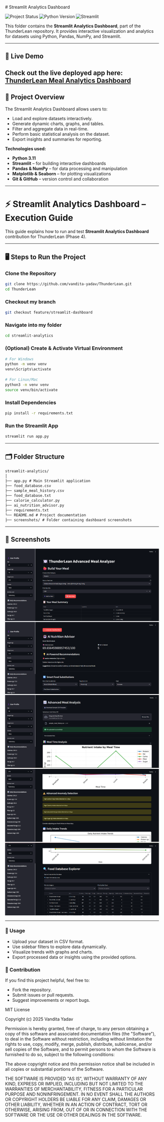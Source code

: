﻿﻿# Streamlit Analytics Dashboard

![Project Status](https://img.shields.io/badge/status-Completed-brightgreen)
![Python Version](https://img.shields.io/badge/python-3.11-blue)
![Streamlit](https://img.shields.io/badge/streamlit-1.30-orange)

This folder contains the **Streamlit Analytics Dashboard**, part of the ThunderLean repository. It provides interactive visualization and analytics for datasets using Python, Pandas, NumPy, and Streamlit.

---
## 🔗 Live Demo
Check out the live deployed app here:  
[ThunderLean Meal Analytics Dashboard](https://girlscript25-thunderlean-meal-analytics-dashboard.streamlit.app/)
---

## 🚀 Project Overview
The Streamlit Analytics Dashboard allows users to:
- Load and explore datasets interactively.
- Generate dynamic charts, graphs, and tables.
- Filter and aggregate data in real-time.
- Perform basic statistical analysis on the dataset.
- Export insights and summaries for reporting.

**Technologies used:**
- **Python 3.11**
- **Streamlit** – for building interactive dashboards
- **Pandas & NumPy** – for data processing and manipulation
- **Matplotlib & Seaborn** – for plotting visualizations
- **Git & GitHub** – version control and collaboration

---
# ⚡ Streamlit Analytics Dashboard – Execution Guide

This guide explains how to run and test **Streamlit Analytics Dashboard** contribution for ThunderLean (Phase 4).  

---

## 🖥️ Steps to Run the Project

### Clone the Repository
```bash
git clone https://github.com/vandita-yadav/ThunderLean.git
cd ThunderLean
```

### Checkout my branch
```bash
git checkout feature/streamlit-dashboard
```
### Navigate into my folder
```bash
cd streamlit-analytics
```
### (Optional) Create & Activate Virtual Environment
```bash
# For Windows
python -m venv venv
venv\Scripts\activate

# For Linux/Mac
python3 -m venv venv
source venv/bin/activate
```

### Install Dependencies
```bash
pip install -r requirements.txt
```

### Run the Streamlit App
```bash
streamlit run app.py
```
---

## 🗂 Folder Structure
```
streamlit-analytics/
│
├── app.py # Main Streamlit application
├── food_database.csv
├── sample_meal_history.csv
├── food_database.txt
├── calorie_calculator.py
├── ai_nutrition_advisor.py
├── requirements.txt
└── README.md # Project documentation
├── screenshots/ # Folder containing dashboard screenshots

```

---

## 📸 Screenshots
![Dashboard Screenshot 1](screenshots/dashboard1.png)
![Dashboard Screenshot 2](screenshots/dashboard2.png)
![Dashboard Screenshot 3](screenshots/dashboard3.png)
![Dashboard Screenshot 4](screenshots/dashboard4.png)
![Dashboard Screenshot 5](screenshots/dashboard5.png)

---

### 📝 Usage
- Upload your dataset in CSV format.
- Use sidebar filters to explore data dynamically.
- Visualize trends with graphs and charts.
- Export processed data or insights using the provided options.

### 🤝 Contribution
If you find this project helpful, feel free to:
- Fork the repository.
- Submit issues or pull requests.
- Suggest improvements or report bugs.


MIT License

Copyright (c) 2025 Vandita Yadav

Permission is hereby granted, free of charge, to any person obtaining a copy
of this software and associated documentation files (the "Software"), to deal
in the Software without restriction, including without limitation the rights
to use, copy, modify, merge, publish, distribute, sublicense, and/or sell
copies of the Software, and to permit persons to whom the Software is
furnished to do so, subject to the following conditions:

The above copyright notice and this permission notice shall be included in all
copies or substantial portions of the Software.

THE SOFTWARE IS PROVIDED "AS IS", WITHOUT WARRANTY OF ANY KIND, EXPRESS OR
IMPLIED, INCLUDING BUT NOT LIMITED TO THE WARRANTIES OF MERCHANTABILITY,
FITNESS FOR A PARTICULAR PURPOSE AND NONINFRINGEMENT. IN NO EVENT SHALL THE
AUTHORS OR COPYRIGHT HOLDERS BE LIABLE FOR ANY CLAIM, DAMAGES OR OTHER
LIABILITY, WHETHER IN AN ACTION OF CONTRACT, TORT OR OTHERWISE, ARISING FROM,
OUT OF OR IN CONNECTION WITH THE SOFTWARE OR THE USE OR OTHER DEALINGS IN THE
SOFTWARE.


